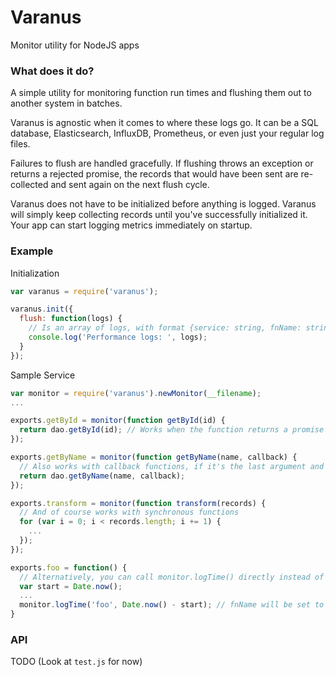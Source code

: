 # Varanus
Monitor utility for NodeJS apps

### What does it do?
A simple utility for monitoring function run times and flushing them out to another system in batches.

Varanus is agnostic when it comes to where these logs go. It can be a SQL database, Elasticsearch, InfluxDB, Prometheus, or even just your regular log files.

Failures to flush are handled gracefully. If flushing throws an exception or returns a rejected promise, the records that would have been sent are re-collected and sent again on the next flush cycle. 

Varanus does not have to be initialized before anything is logged. Varanus will simply keep collecting records until you've successfully initialized it. Your app can start logging metrics immediately on startup.

### Example

Initialization
```js
var varanus = require('varanus');

varanus.init({
  flush: function(logs) {
    // Is an array of logs, with format {service: string, fnName: string, time: integer (ms), created: Date}
    console.log('Performance logs: ', logs);
  }
});
```

Sample Service
```js
var monitor = require('varanus').newMonitor(__filename);
...

exports.getById = monitor(function getById(id) {
  return dao.getById(id); // Works when the function returns a promise
});

exports.getByName = monitor(function getByName(name, callback) {
  // Also works with callback functions, if it's the last argument and follows (err, result) style
  return dao.getByName(name, callback);
});

exports.transform = monitor(function transform(records) {
  // And of course works with synchronous functions
  for (var i = 0; i < records.length; i += 1) {
    ...
  });
});

exports.foo = function() {
  // Alternatively, you can call monitor.logTime() directly instead of wrapping a function
  var start = Date.now();
  ...
  monitor.logTime('foo', Date.now() - start); // fnName will be set to 'foo'
}
```

### API
TODO (Look at `test.js` for now)

